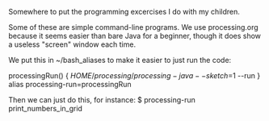 Somewhere to put the programming excercises I do with my children.

Some of these are simple command-line programs. We use processing.org
because it seems easier than bare Java for a beginner, though it does
show a useless "screen" window each time.

We put this in ~/bash_aliases to make it easier to just run the code:

processingRun() {
    $HOME/processing/processing-java --sketch=$1 --run
}
alias processing-run=processingRun

Then we can just do this, for instance:
$ processing-run print_numbers_in_grid
